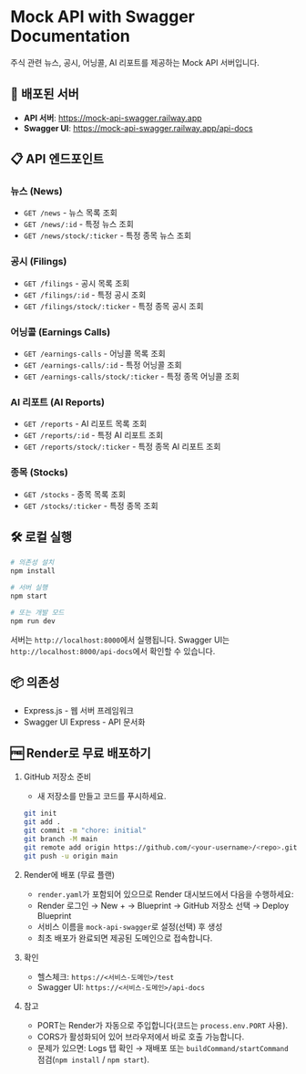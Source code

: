 # Mock API with Swagger Documentation

주식 관련 뉴스, 공시, 어닝콜, AI 리포트를 제공하는 Mock API 서버입니다.

## 🚀 배포된 서버

- **API 서버**: https://mock-api-swagger.railway.app
- **Swagger UI**: https://mock-api-swagger.railway.app/api-docs

## 📋 API 엔드포인트

### 뉴스 (News)
- `GET /news` - 뉴스 목록 조회
- `GET /news/:id` - 특정 뉴스 조회
- `GET /news/stock/:ticker` - 특정 종목 뉴스 조회

### 공시 (Filings)
- `GET /filings` - 공시 목록 조회
- `GET /filings/:id` - 특정 공시 조회
- `GET /filings/stock/:ticker` - 특정 종목 공시 조회

### 어닝콜 (Earnings Calls)
- `GET /earnings-calls` - 어닝콜 목록 조회
- `GET /earnings-calls/:id` - 특정 어닝콜 조회
- `GET /earnings-calls/stock/:ticker` - 특정 종목 어닝콜 조회

### AI 리포트 (AI Reports)
- `GET /reports` - AI 리포트 목록 조회
- `GET /reports/:id` - 특정 AI 리포트 조회
- `GET /reports/stock/:ticker` - 특정 종목 AI 리포트 조회

### 종목 (Stocks)
- `GET /stocks` - 종목 목록 조회
- `GET /stocks/:ticker` - 특정 종목 조회

## 🛠️ 로컬 실행

```bash
# 의존성 설치
npm install

# 서버 실행
npm start

# 또는 개발 모드
npm run dev
```

서버는 `http://localhost:8000`에서 실행됩니다.
Swagger UI는 `http://localhost:8000/api-docs`에서 확인할 수 있습니다.

## 📦 의존성

- Express.js - 웹 서버 프레임워크
- Swagger UI Express - API 문서화

## 🆓 Render로 무료 배포하기

1. GitHub 저장소 준비
   - 새 저장소를 만들고 코드를 푸시하세요.
   ```bash
   git init
   git add .
   git commit -m "chore: initial"
   git branch -M main
   git remote add origin https://github.com/<your-username>/<repo>.git
   git push -u origin main
   ```

2. Render에 배포 (무료 플랜)
   - `render.yaml`가 포함되어 있으므로 Render 대시보드에서 다음을 수행하세요:
   - Render 로그인 → New + → Blueprint → GitHub 저장소 선택 → Deploy Blueprint
   - 서비스 이름을 `mock-api-swagger`로 설정(선택) 후 생성
   - 최초 배포가 완료되면 제공된 도메인으로 접속합니다.

3. 확인
   - 헬스체크: `https://<서비스-도메인>/test`
   - Swagger UI: `https://<서비스-도메인>/api-docs`

4. 참고
   - PORT는 Render가 자동으로 주입합니다(코드는 `process.env.PORT` 사용).
   - CORS가 활성화되어 있어 브라우저에서 바로 호출 가능합니다.
   - 문제가 있으면: Logs 탭 확인 → 재배포 또는 `buildCommand/startCommand` 점검(`npm install` / `npm start`).

